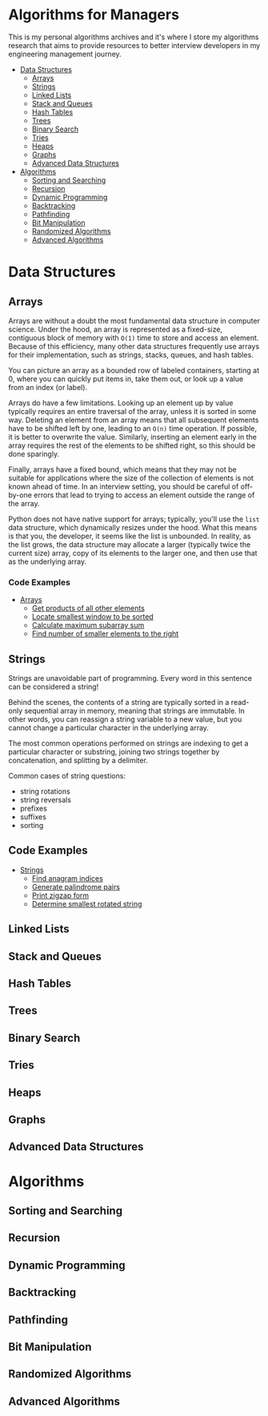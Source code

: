 # Algorithms for Managers

This is my personal algorithms archives and it's where I store my algorithms research that aims to provide resources to better interview developers in my engineering management journey.

- [Data Structures](#data-structures)
  - [Arrays](#arrays)
  - [Strings](#strings)
  - [Linked Lists](#linked-lists)
  - [Stack and Queues](#stack-and-queues)
  - [Hash Tables](#hash-tables)
  - [Trees](#trees)
  - [Binary Search](#binary-search)
  - [Tries](#tries)
  - [Heaps](#heaps)
  - [Graphs](#graphs)
  - [Advanced Data Structures](#advanced-data-structures)
- [Algorithms](#algorithms)
  - [Sorting and Searching](#sorting-and-searching)
  - [Recursion](#recursion)
  - [Dynamic Programming](#dynamic-programming)
  - [Backtracking](#backtracking)
  - [Pathfinding](#pathfinding)
  - [Bit Manipulation](#bit-manipulation)
  - [Randomized Algorithms](#randomized-algorithms)
  - [Advanced Algorithms](#advanced-algorithms)

# Data Structures

## Arrays

Arrays are without a doubt the most fundamental data structure in computer science. Under the hood, an array is represented as a fixed-size, contiguous block of memory with `O(1)` time to store and access an element. Because of this efficiency, many other data structures frequently use arrays for their implementation, such as strings, stacks, queues, and hash tables.

You can picture an array as a bounded row of labeled containers, starting at 0, where you can quickly put items in, take them out, or look up a value from an index (or label).

Arrays do have a few limitations. Looking up an element up by value typically requires an entire traversal of the array, unless it is sorted in some way. Deleting an element from an array means that all subsequent elements have to be shifted left by one, leading to an `O(n)` time operation. If possible, it is better to overwrite the value. Similarly, inserting an element early in the array requires the rest of the elements to be shifted right, so this should be done sparingly.

Finally, arrays have a fixed bound, which means that they may not be suitable for applications where the size of the collection of elements is not known ahead of time. In an interview setting, you should be careful of off-by-one errors that lead to trying to access an element outside the range of the array.

Python does not have native support for arrays; typically, you'll use the `list` data structure, which dynamically resizes under the hood. What this means is that you, the developer, it seems like the list is unbounded. In reality, as the list grows, the data structure may allocate a larger (typically twice the current size) array, copy of its elements to the larger one, and then use that as the underlying array.

### Code Examples

- [Arrays](#arrays)
  - [Get products of all other elements](arrays/README.md)
  - [Locate smallest window to be sorted](arrays/README.md)
  - [Calculate maximum subarray sum](arrays/README.md)
  - [Find number of smaller elements to the right](arrays/README.md)

## Strings

Strings are unavoidable part of programming. Every word in this sentence can be considered a string!

Behind the scenes, the contents of a string are typically sorted in a read-only sequential array in memory, meaning that strings are immutable. In other words, you can reassign a string variable to a new value, but you cannot change a particular character in the underlying array.

The most common operations performed on strings are indexing to get a particular character or substring, joining two strings together by concatenation, and splitting by a delimiter.

Common cases of string questions:

- string rotations
- string reversals
- prefixes
- suffixes
- sorting

## Code Examples

- [Strings](#strings)
  - [Find anagram indices](strings/README.md)
  - [Generate palindrome pairs](strings/README.md)
  - [Print zigzap form](strings/README.md)
  - [Determine smallest rotated string](strings/README.md)

## Linked Lists

## Stack and Queues

## Hash Tables

## Trees

## Binary Search

## Tries

## Heaps

## Graphs

## Advanced Data Structures

# Algorithms

## Sorting and Searching

## Recursion

## Dynamic Programming

## Backtracking

## Pathfinding

## Bit Manipulation

## Randomized Algorithms

## Advanced Algorithms
